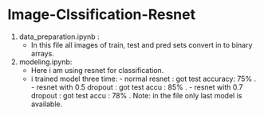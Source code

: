 # Image-Clssification-Resnet
1) data_preparation.ipynb :
    - In this file all images of train, test and pred sets convert in to binary arrays.
2) modeling.ipynb:
    - Here i am using resnet for classification.
    - i trained model three time:
          - normal resnet :   got test accuracy: 75% .
          - resnet with 0.5 dropout : got test accu : 85% .
          - resnet with 0.7 dropout : got test accu : 78% .
            Note: in the file only last model is available.           
